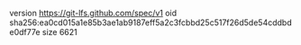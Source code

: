 version https://git-lfs.github.com/spec/v1
oid sha256:ea0cd015a1e85b3ae1ab9187eff5a2c3fcbbd25c517f26d5de54cddbde0df77e
size 6621
